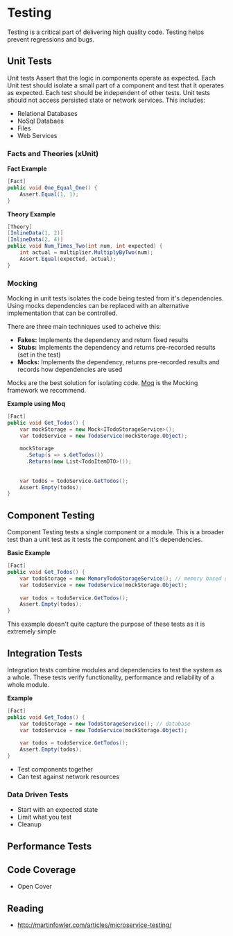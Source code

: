 # Testing
Testing is a critical part of delivering high quality code. Testing helps prevent regressions and bugs. 

## Unit Tests
Unit tests Assert that the logic in components operate as expected. Each Unit test should isolate a small part of a component and test that it operates as expected. Each test should be independent of other tests. Unit tests should not access persisted state or network services. This includes:
* Relational Databases
* NoSql Databaes
* Files
* Web Services


### Facts and Theories (xUnit)

**Fact Example**
``` c#
[Fact]
public void One_Equal_One() {
    Assert.Equal(1, 1);
}
```

**Theory Example**
``` c#
[Theory]
[InlineData(1, 2)]
[InlineData(2, 4)]
public void Num_Times_Two(int num, int expected) {
    int actual = multiplier.MultiplyByTwo(num);
    Assert.Equal(expected, actual);
}
```

### Mocking
Mocking in unit tests isolates the code being tested from it's dependencies. Using mocks dependencies can be replaced with an alternative implementation that can be controlled.

There are three main techniques used to acheive this:
* **Fakes:** Implements the dependency and return fixed results
* **Stubs:** Implements the dependency and returns pre-recorded results (set in the test)
* **Mocks:** Implements the dependency, returns pre-recorded results and records how dependencies are used

Mocks are the best solution for isolating code. [Moq](http://www.moqthis.com/) is the Mocking framework we recommend.

**Example using Moq**
``` c#
[Fact]
public void Get_Todos() {
    var mockStorage = new Mock<ITodoStorageService>();
    var todoService = new TodoService(mockStorage.Object);
    
    mockStorage
      .Setup(s => s.GetTodos())
      .Returns(new List<TodoItemDTO>());
      
    
    var todos = todoService.GetTodos();
    Assert.Empty(todos);
}
```

## Component Testing
Component Testing tests a single component or a module. This is a broader test than a unit test as it tests the component and it's dependencies.

**Basic Example**
``` c#
[Fact]
public void Get_Todos() {
    var todoStorage = new MemoryTodoStorageService(); // memory based service 
    var todoService = new TodoService(mockStorage.Object);
    
    var todos = todoService.GetTodos();
    Assert.Empty(todos);
}
```

This example doesn't quite capture the purpose of these tests as it is extremely simple

## Integration Tests
Integration tests combine modules and dependencies to test the system as a whole. These tests verify functionality, performance and reliability of a whole module.

**Example**
``` c#
[Fact]
public void Get_Todos() {
    var todoStorage = new TodoStorageService(); // database
    var todoService = new TodoService(mockStorage.Object);
    
    var todos = todoService.GetTodos();
    Assert.Empty(todos);
}
```

* Test components together
* Can test against network resources

### Data Driven Tests
* Start with an expected state
* Limit what you test
* Cleanup

## Performance Tests


## Code Coverage
* Open Cover
 

## Reading
* http://martinfowler.com/articles/microservice-testing/
